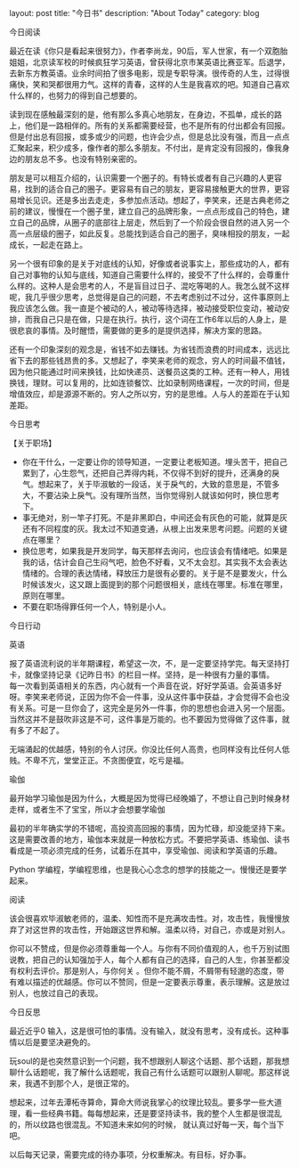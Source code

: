 
layout: post
title: "今日书"
description: "About Today"
category: blog




今日阅读

 最近在读《你只是看起来很努力》，作者李尚龙，90后，军人世家，有一个双胞胎姐姐，北京读军校的时候疯狂学习英语，曾获得北京市某英语比赛亚军。后退学，去新东方教英语。业余时间拍了很多电影，现是专职导演。很传奇的人生，过得很痛快，笑和哭都很用力气。这样的青春，这样的人生是我喜欢的吧。知道自己喜欢什么样的，也努力的得到自己想要的。 

  读到现在感触最深刻的是，他有那么多真心地朋友，在身边，不孤单，成长的路上，他们是一路相伴的。所有的关系都需要经营，也不是所有的付出都会有回报。但是付出总有回报，或多或少的问题，也许会少点，但是总比没有强，而且一点点汇聚起来，积少成多，像作者的那么多朋友。不付出，是肯定没有回报的，像我身边的朋友总不多。也没有特别亲密的。

  朋友是可以相互介绍的，认识需要一个圈子的。有特长或者有自己兴趣的人更容易，找到的适合自己的圈子。更容易有自己的朋友，更容易接触更大的世界，更容易增长见识。还是多出去走走，多参加点活动。想起了，李笑来，还是古典老师之前的建议，慢慢在一个圈子里，建立自己的品牌形象，一点点形成自己的特色，建立自己的品牌，从圈子的底部往上层走，然后到了一个阶段会很自然的进入另一个高一点层级的圈子，如此反复。总能找到适合自己的圈子，臭味相投的朋友，一起成长，一起走在路上。

  另一个很有印象的是关于对底线的认知，好像或者说事实上，那些成功的人，都有自己对事物的认知与底线，知道自己需要什么样的，接受不了什么样的，会尊重什么样的。这种人是会思考的人，不是盲目过日子、混吃等喝的人。我怎么就不这样呢，我几乎很少思考，总觉得是自己的问题，不去考虑别过不过分，这件事原则上我应该怎么做。我一直是个被动的人，被动等待选择，被动接受职位变动，被动安排，而我自己只是在做，只是在执行。执行，这个词在工作6年以后的人身上，是很悲哀的事情。及时醒悟，需要做的更多的是提供选择，解决方案的思路。
  
  还有一个印象深刻的观念是，省钱不如去赚钱。为省钱而浪费的时间成本，远远比省下去的那些钱昂贵的多。又想起了，李笑来老师的观念，穷人的时间最不值钱，因为他只能通过时间来换钱，比如快递员、送餐员这类的工种。还有一种人，用钱换钱，理财。可以复用的，比如连锁餐饮、比如录制网络课程，一次的时间，但是增值效应，却是源源不断的。穷人之所以穷，穷的是思维。人与人的差距在于认知差距。  

今日思考

【关于职场】

- 你在干什么，一定要让你的领导知道，一定要让老板知道。埋头苦干，把自己累到了，心生怨气，还把自己弄得内耗，不仅得不到好的提升，还满身的戾气。想起来了，关于毕淑敏的一段话，关于戾气的，大致的意思是，不管多大，不要沾染上戾气。没有理所当然，当你觉得别人就该如何时，换位思考下。
- 事无绝对，别一竿子打死。不是非黑即白，中间还会有灰色的可能，就算是灰还有不同程度的灰。我太过不知道变通，从根上出发来思考问题。问题的关键点在哪里？
- 换位思考，如果我是开发同学，每天那样去询问，也应该会有情绪吧。如果是我的话，估计会自己生闷气吧，脸色不好看，又不太会怼。其实我不太会表达情绪的。合理的表达情绪，释放压力是很有必要的。关于是不是要发火，什么时候该发火，这又跟上面提到的那个问题很相关，底线在哪里。标准在哪里，原则在哪里。
- 不要在职场得罪任何一个人，特别是小人。

今日行动

英语

  报了英语流利说的半年期课程，希望这一次，不，是一定要坚持学完。每天坚持打卡，就像坚持记录《记昨日书》的栏目一样。坚持，是一种很有力量的事情。	
  每一次看到英语相关的东西，内心就有一个声音在说，好好学英语。会英语多好呀。李笑来老师说，正因为你不会一件事，没从这件事中获益，才会觉得不会也没有关系。可是一旦你会了，这完全是另外一件事，你的思想也会进入另一个层面。当然这并不是鼓吹非这是不可，这件事是万能的。也不要因为觉得做了这件事，就有多了不起了。

  无端涌起的优越感，特别的令人讨厌。你没比任何人高贵，也同样没有比任何人低贱。不卑不亢，堂堂正正。不贪图便宜，吃亏是福。

瑜伽

  最开始学习瑜伽是因为什么，大概是因为觉得已经晚婚了，不想让自己到时候身材走样，或者生不了宝宝，所以才会想要学瑜伽
	
  最初的半年确实学的不错呢，高投资高回报的事情，因为忙碌，却没能坚持下来。这是需要改善的地方，瑜伽本来就是一种放松方式。不要把学英语、练瑜伽、读书看成是一项必须完成的任务，试着乐在其中，享受瑜伽、阅读和学英语的乐趣。

Python
  学编程，学编程思维，也是我心心念念的想学的技能之一。慢慢还是要学起来。

阅读

  该会很喜欢毕淑敏老师的，温柔、知性而不是充满攻击性。对，攻击性，我慢慢放弃了对这世界的攻击性，开始跟这世界和解。温柔以待，对自己，亦或是对别人。

你可以不赞成，但是你必须尊重每一个人。与你有不同价值观的人，也千万别试图说教，把自己的认知强加于人，每个人都有自己的选择，自己的人生，你甚至都没有权利去评价。那是别人，与你何关 。但你不能不屑，不屑带有轻邈的态度，带有难以描述的优越感。你可以不赞同，但是一定要表示尊重，表示理解。这是放过别人，也放过自己的表现。

今日反思

  最近近乎0 输入，这是很可怕的事情。没有输入，就没有思考，没有成长。这种事情以后是要坚决避免的。

  玩soul的是也突然意识到一个问题，我不想跟别人聊这个话题、那个话题，那我想聊什么话题呢，我了解什么话题呢，我自己有什么话题可以跟别人聊呢。那这样说来，我遇不到那个人，是很正常的。

  想起来，过年去潭柘寺算命，算命大师说我掌心的纹理比较乱。要多学一些大道理，看一些经典书籍。每每想起来，还是要坚持读书，我的整个人生都是很混乱的，所以纹路也很混乱。不知道未来如何的时候， 就认真过好每一天，每个当下吧。

以后每天记录，需要完成的待办事项，分权重解决。有目标，好办事。
